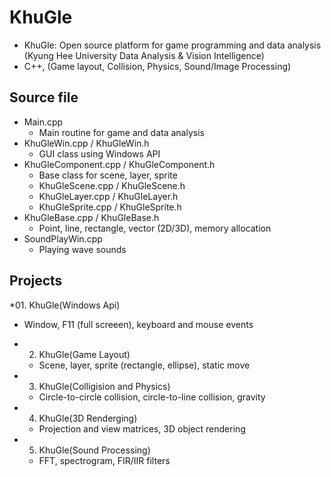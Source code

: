 # KhuGle
* KhuGle: Open source platform for game programming and data analysis (Kyung Hee University Data Analysis & Vision Intelligence)
* C++, (Game layout, Collision, Physics, Sound/Image Processing)

## Source file
* Main.cpp
  + Main routine for game and data analysis
* KhuGleWin.cpp / KhuGleWin.h
  + GUI class using Windows API
* KhuGleComponent.cpp / KhuGleComponent.h
  + Base class for scene, layer, sprite
  + KhuGleScene.cpp / KhuGleScene.h
  + KhuGleLayer.cpp / KhuGleLayer.h
  + KhuGleSprite.cpp / KhuGleSprite.h
* KhuGleBase.cpp / KhuGleBase.h
  + Point, line, rectangle, vector (2D/3D), memory allocation
* SoundPlayWin.cpp
  + Playing wave sounds

## Projects
*01. KhuGle(Windows Api)
  + Window, F11 (full screeen), keyboard and mouse events
* 02. KhuGle(Game Layout)
  + Scene, layer, sprite (rectangle, ellipse), static move
* 03. KhuGle(Colligision and Physics)
  + Circle-to-circle collision, circle-to-line collision, gravity
* 04. KhuGle(3D Renderging)
  + Projection and view matrices, 3D object rendering
* 05. KhuGle(Sound Processing)
  + FFT, spectrogram, FIR/IIR filters
